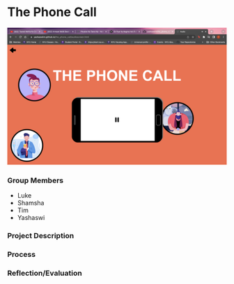 # The Phone Call

![](https://github.com/yashaswiim/the_phone_call/blob/main/assets/the_phone_call.png)

### Group Members
* Luke
* Shamsha
* Tim
* Yashaswi

### Project Description

### Process

### Reflection/Evaluation
